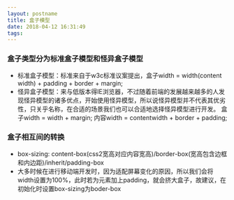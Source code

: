 ```yaml
---
layout: postname
title: 盒子模型
date: 2018-04-12 16:31:49
tags:
---
```


### 盒子类型分为标准盒子模型和怪异盒子模型

- 标准盒子模型：标准来自于w3c标准议案提出，盒子width = width(content width) + padding + border + margin;
- 怪异盒子模型：来与低版本得IE浏览器，不过随着前端的发展越来越多的人发现怪异模型的诸多优点，开始使用怪异模型，所以说怪异模型并不代表其优劣性，只关乎名称，在合适的场景我们也可以合适地选择怪异模型进行开发。 盒子width = width + margin; 内容width = contentwidth + border + padding;

###  盒子相互间的转换

- box-sizing: content-box(css2宽高对应内容宽高)/border-box(宽高包含边框和内边距)/inherit/padding-box
- 大多时候在进行移动端开发时，因为适配屏幕变化的原因，所以我们会将width设置为100%，此时若为元素加上padding，就会挤大盒子，故建议，在初始化时设置box-sizing为boder-box